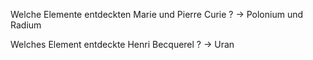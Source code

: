 Welche Elemente entdeckten Marie und Pierre Curie ? -> Polonium und Radium

Welches Element entdeckte Henri Becquerel ? -> Uran